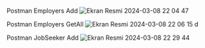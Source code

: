 Postman Employers Add 
![Ekran Resmi 2024-03-08 22 04 47](https://github.com/sedabasaran/HMRS-App/assets/58148544/e14729d9-e081-4eb3-a0db-1031ca68f647)



Postman Employers GetAll
![Ekran Resmi 2024-03-08 22 06 15](https://github.com/sedabasaran/HMRS-App/assets/58148544/7f58ee19-8613-40ee-bdbf-88dfa3dc02dc)
d


Postman JobSeeker Add
![Ekran Resmi 2024-03-08 22 29 44](https://github.com/sedabasaran/HMRS-App/assets/58148544/81ad5830-f68d-4381-89e1-8215ad95348d)
